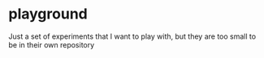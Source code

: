 # playground
Just a set of experiments that I want to play with, but they are too small to be in their own repository
